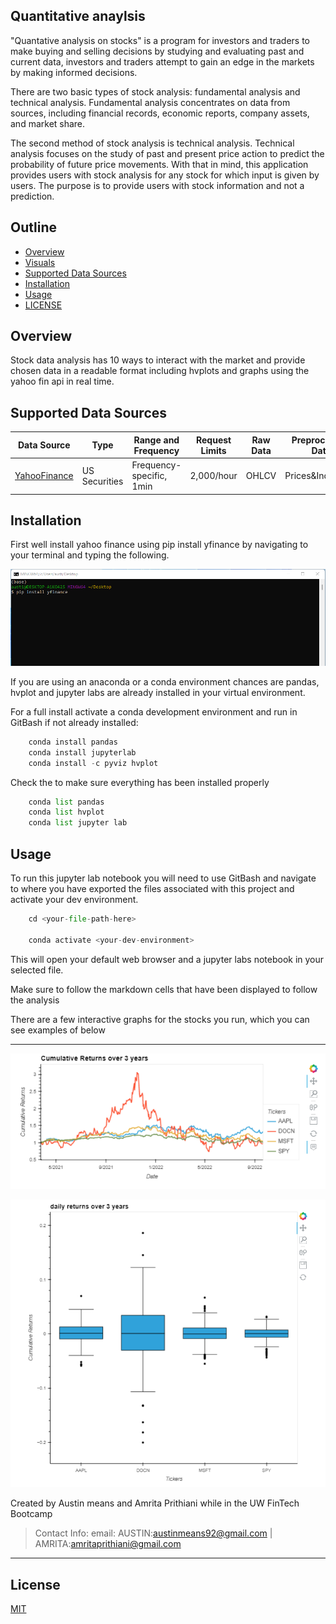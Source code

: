 ## Quantitative anaylsis
"Quantative analysis on stocks" is a program for investors and traders to make buying and selling decisions by studying and evaluating past and current data, investors and traders attempt to gain an edge in the markets by making informed decisions.

There are two basic types of stock analysis: fundamental analysis and technical analysis. Fundamental analysis concentrates on data from sources, including financial records, economic reports, company assets, and market share. 

The second method of stock analysis is technical analysis. Technical analysis focuses on the study of past and present price action to predict the probability of future price movements.
With that in mind, this application provides users with stock analysis for any stock for which input is given by users. The purpose is to provide users with stock information and not a prediction.





## Outline

- [Overview](#Overview)
- [Visuals](#Visuals)
- [Supported Data Sources](#Supported-Data-Sources)
- [Installation](#Installation)
- [Usage](#Usage)
- [LICENSE](#LICENSE)

## Overview
Stock data analysis has 10 ways to interact with the market and provide chosen data in a readable format including hvplots and graphs
using the yahoo fin api in real time.


## Supported Data Sources

|Data Source |Type |Range and Frequency |Request Limits|Raw Data|Preprocessed Data|
|  ----  |  ----  |  ----  |  ----  |  ----  |  ----  |
|[YahooFinance](https://pypi.org/project/yfinance/)| US Securities| Frequency-specific, 1min| 2,000/hour| OHLCV | Prices&Indicators|


## Installation

First well install yahoo finance using pip install yfinance by navigating to your terminal and typing the following.

![Yahoo_Fin](readme-images/pip-install-yahoo-fin.png)

If you are using an anaconda or a conda environment chances are pandas, hvplot and jupyter labs are already installed in your virtual environment.  

For a full install activate a conda development environment and run in GitBash if not already installed:
```python
    conda install pandas
    conda install jupyterlab
    conda install -c pyviz hvplot
```
Check the to make sure everything has been installed properly
```python
    conda list pandas
    conda list hvplot
    conda list jupyter lab
```

## Usage

To run this jupyter lab notebook you will need to use GitBash and navigate to where you have exported the files associated with this project and activate your dev environment.
```python
    cd <your-file-path-here>
    
    conda activate <your-dev-environment>

```

This will open your default web browser and a jupyter labs notebook in your selected file.

Make sure to follow the markdown cells that have been displayed to follow the analysis

There are a few interactive graphs for the stocks you run, which you can see examples of below

---

![Cumulative_returns](readme-images/cumreturns.png)






![Daily_returns](readme-images/dailreturnchart.png)




Created by Austin means and Amrita Prithiani  while in the UW FinTech Bootcamp
> Contact Info:
> email: AUSTIN:austinmeans92@gmail.com |
         AMRITA:amritaprithiani@gmail.com


---

## License

[MIT](LICENSE)
